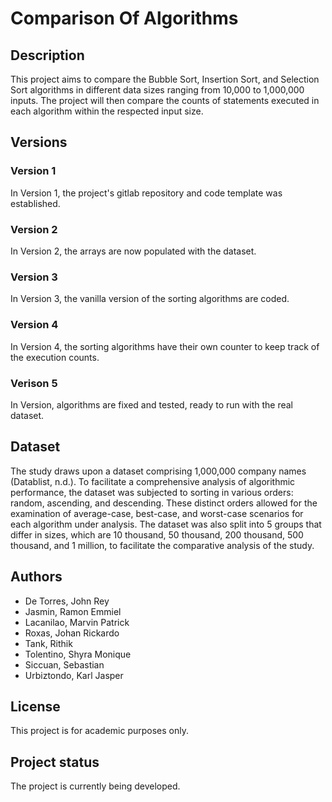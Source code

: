 # Comparison Of Algorithms



## Description

This project aims to compare the Bubble Sort, Insertion Sort, and Selection Sort algorithms in different data sizes ranging from 10,000 to 1,000,000 inputs. The project will then compare the counts of statements executed in each algorithm within the respected input size.

## Versions

### Version 1
In Version 1, the project's gitlab repository and code template was established.

### Version 2
In Version 2, the arrays are now populated with the dataset.

### Version 3
In Version 3, the vanilla version of the sorting algorithms are coded.

### Version 4
In Version 4, the sorting algorithms have their own counter to keep track of the execution counts.

### Verison 5
In Version, algorithms are fixed and tested, ready to run with the real dataset.

## Dataset

The study draws upon a dataset comprising 1,000,000 company names (Datablist, n.d.). To facilitate a comprehensive analysis of algorithmic performance, the dataset was subjected to sorting in various orders: random, ascending, and descending. These distinct orders allowed for the examination of average-case, best-case, and worst-case scenarios for each algorithm under analysis. The dataset was also split into 5 groups that differ in sizes, which are 10 thousand, 50 thousand, 200 thousand, 500 thousand, and 1 million, to facilitate the comparative analysis of the study. 

## Authors

- De Torres, John Rey
- Jasmin, Ramon Emmiel 
- Lacanilao, Marvin Patrick 
- Roxas, Johan Rickardo 
- Tank, Rithik 
- Tolentino, Shyra Monique 
- Siccuan, Sebastian 
- Urbiztondo, Karl Jasper


## License
This project is for academic purposes only.

## Project status
The project is currently being developed.

